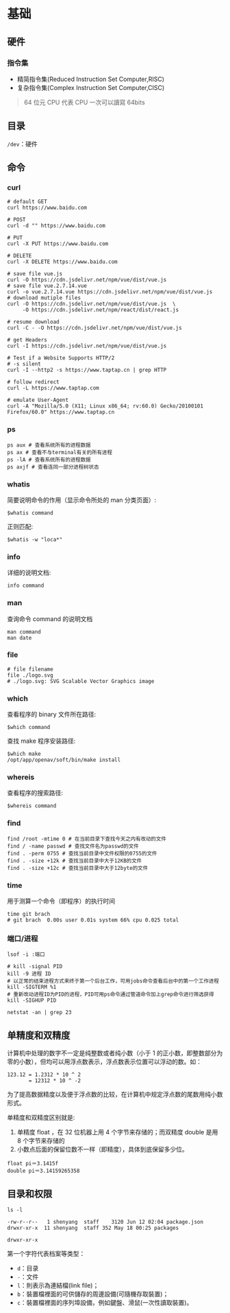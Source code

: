 # 基础

## 硬件

### 指令集

- 精简指令集(Reduced Instruction Set Computer,RISC)
- 复杂指令集(Complex Instruction Set Computer,CISC)

> 64 位元 CPU 代表 CPU 一次可以讀寫 64bits

## 目录

`/dev`：硬件

## 命令

### curl

```shell
# default GET
curl https://www.baidu.com

# POST
curl -d "" https://www.baidu.com

# PUT
curl -X PUT https://www.baidu.com

# DELETE
curl -X DELETE https://www.baidu.com

# save file vue.js
curl -O https://cdn.jsdelivr.net/npm/vue/dist/vue.js
# save file vue.2.7.14.vue
curl -o vue.2.7.14.vue https://cdn.jsdelivr.net/npm/vue/dist/vue.js
# download mutiple files
curl -O https://cdn.jsdelivr.net/npm/vue/dist/vue.js  \
     -O https://cdn.jsdelivr.net/npm/react/dist/react.js

# resume download
curl -C - -O https://cdn.jsdelivr.net/npm/vue/dist/vue.js

# get Headers
curl -I https://cdn.jsdelivr.net/npm/vue/dist/vue.js

# Test if a Website Supports HTTP/2
# -s silent
curl -I --http2 -s https://www.taptap.cn | grep HTTP

# follow redirect
curl -L https://www.taptap.com

# emulate User-Agent
curl -A "Mozilla/5.0 (X11; Linux x86_64; rv:60.0) Gecko/20100101 Firefox/60.0" https://www.taptap.cn
```

### ps

```shell
ps aux # 查看系统所有的进程数据
ps ax # 查看不与terminal有关的所有进程
ps -lA # 查看系统所有的进程数据
ps axjf # 查看连同一部分进程树状态
```

### whatis

简要说明命令的作用（显示命令所处的 man 分类页面）:

```
$whatis command
```

正则匹配:

```
$whatis -w "loca*"
```

### info

详细的说明文档:

```
info command
```

### man

查询命令 command 的说明文档

```shell
man command
man date
```

### file

```shell
# file filename
file ./logo.svg
# ./logo.svg: SVG Scalable Vector Graphics image
```

### which

查看程序的 binary 文件所在路径:

```
$which command
```

查找 make 程序安装路径:

```
$which make
/opt/app/openav/soft/bin/make install
```

### whereis

查看程序的搜索路径:

```
$whereis command
```

### find

```shell
find /root -mtime 0 # 在当前目录下查找今天之内有改动的文件
find / -name passwd # 查找文件名为passwd的文件
find . -perm 0755 # 查找当前目录中文件权限的0755的文件
find . -size +12k # 查找当前目录中大于12KB的文件
find . -size +12c # 查找当前目录中大于12byte的文件
```

### time

用于测算一个命令（即程序）的执行时间

```shell
time git brach
# git brach  0.00s user 0.01s system 66% cpu 0.025 total
```

### 端口/进程

```shell
lsof -i :端口

# kill -signal PID
kill -9 进程 ID
# 以正常的结束进程方式来终于第一个后台工作，可用jobs命令查看后台中的第一个工作进程
kill -SIGTERM %1
# 重新改动进程ID为PID的进程，PID可用ps命令通过管道命令加上grep命令进行筛选获得
kill -SIGHUP PID

netstat -an | grep 23
```

## 单精度和双精度

计算机中处理的数字不一定是纯整数或者纯小数（小于 1 的正小数，即整数部分为零的小数），但均可以用浮点数表示，浮点数表示位置可以浮动的数。如：

```
123.12 = 1.2312 * 10 ^ 2
       = 12312 * 10 ^ -2
```

为了提高数据精度以及便于浮点数的比较，在计算机中规定浮点数的尾数用纯小数形式。

单精度和双精度区别就是:

1. 单精度 float ，在 32 位机器上用 4 个字节来存储的；而双精度 double 是用 8 个字节来存储的
2. 小数点后面的保留位数不一样（即精度），具体到底保留多少位。

```
float pi＝3.1415f
double pi＝3.14159265358
```

## 目录和权限

```shell
ls -l

-rw-r--r--   1 shenyang  staff    3120 Jun 12 02:04 package.json
drwxr-xr-x  11 shenyang  staff 352 May 18 00:25 packages
```

`drwxr-xr-x`

第一个字符代表档案等类型：

- `d`：目录
- `-`：文件
- `l`：則表示為連結檔(link file)；
- `b`：裝置檔裡面的可供儲存的周邊設備(可隨機存取裝置)；
- `c`：裝置檔裡面的序列埠設備，例如鍵盤、滑鼠(一次性讀取裝置)。
